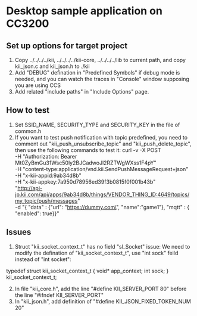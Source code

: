 # Desktop sample application on CC3200

## Set up options for target project
1. Copy ../../../../kii, ../../../../kii-core, ../../../../lib to current path, and copy kii_json.c and kii_json.h to ./kii
2. Add "DEBUG" defination in "Predefined Symbols" if debug mode is needed, and you can watch the traces in "Console" window supposing you are using CCS
3. Add related "include paths" in "Include Options" page.

## How to test
1. Set SSID_NAME, SECURITY_TYPE and SECURITY_KEY in the file of common.h 
2. If you want to test push notification with topic predefined, you need to comment out "kii_push_unsubscribe_topic" and "kii_push_delete_topic", then use the following commands to test it:
  curl -v -X POST \
  -H "Authorization: Bearer Mt0ZyBmGu31Wsc50ly2BJCadwoJl2RZTWgWXss1F4pY" \
  -H "content-type:application/vnd.kii.SendPushMessageRequest+json" \
  -H "x-kii-appid:9ab34d8b" \
  -H "x-kii-appkey:7a950d78956ed39f3b0815f0f001b43b" \
    "http://api-jp.kii.com/api/apps/9ab34d8b/things/VENDOR_THING_ID:4649/topics/my_topic/push/messages" \
  -d "{ \"data\" : {\"url\": \"https://dummy.com\", \"name\":\"game1\"}, \"mqtt\" : { \"enabled\": true}}"

## Issues
1. Struct "kii_socket_context_t" has no field "sl_Socket" issue:
We need to modify the defination of "kii_socket_context_t", use "int sock" feild instead of "int socket":

typedef struct kii_socket_context_t {
    void* app_context;
    int sock;
} kii_socket_context_t;

2. In file "kii_core.h", add the line "#define KII_SERVER_PORT 80" before the line "#ifndef KII_SERVER_PORT"
3. In "kii_json.h", add definition of "#define KII_JSON_FIXED_TOKEN_NUM 20"

